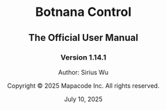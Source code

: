 <div style="text-align: center;">

# Botnana Control

## The Official User Manual

### Version 1.14.1

Author: Sirius Wu

Copyright © 2025 Mapacode Inc. All rights reserved.

July 10, 2025

</div>